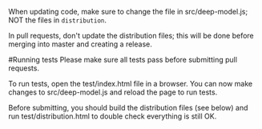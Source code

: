 When updating code, make sure to change the file in src/deep-model.js; NOT the files in `distribution`.

In pull requests, don't update the distribution files; this will be done before merging into master and creating a release.

#Running tests
Please make sure all tests pass before submitting pull requests.

To run tests, open the test/index.html file in a browser. You can now make changes to src/deep-model.js and reload the page to run tests.

Before submitting, you should build the distribution files (see below) and run test/distribution.html to double check everything is still OK.
